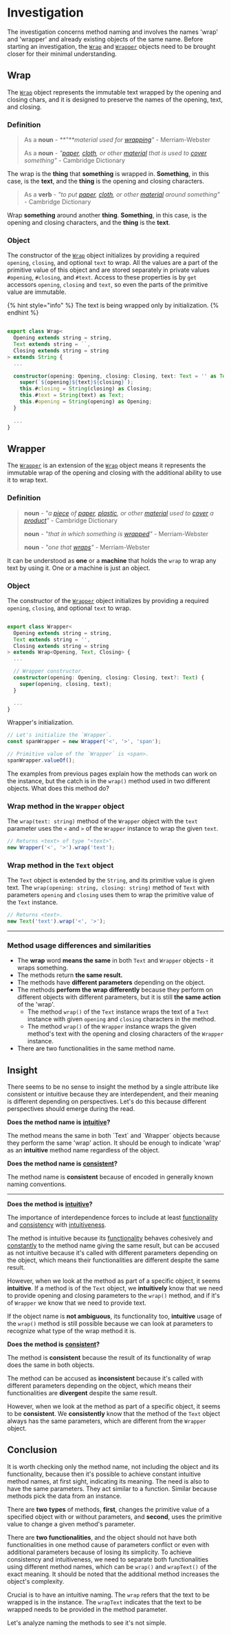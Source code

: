 # Investigation

The investigation concerns method naming and involves the names 'wrap' and 'wrapper' and already existing objects of the same name. Before starting an investigation, the [`Wrap`](https://text.angular-package.dev/wrapper/wrap) and [`Wrapper`](https://docs.angular-package.dev/v/text-v1.x/wrapper/wrapper) objects need to be brought closer for their minimal understanding.

## Wrap

The [`Wrap`](https://text.angular-package.dev/wrapper/wrap) object represents the immutable text wrapped by the opening and closing chars, and it is designed to preserve the names of the opening, text, and closing.

### **Definition**

> As a **noun** - _**"**material used for_ [_wrapping_](https://www.merriam-webster.com/dictionary/wrapping)_"_ - Merriam-Webster
>
> As a **noun** - _"_[_paper_](https://dictionary.cambridge.org/dictionary/english/paper)_,_ [_cloth_](https://dictionary.cambridge.org/dictionary/english/cloth)_, or other_ [_material_](https://dictionary.cambridge.org/dictionary/english/material) _that is used to_ [_cover_](https://dictionary.cambridge.org/dictionary/english/cover) _something"_ - Cambridge Dictionary

The wrap is the **thing** that **something** is wrapped in. **Something**, in this case, is the **text**, and the **thing** is the opening and closing characters.

> As a **verb** - _"to put_ [_paper_](https://dictionary.cambridge.org/dictionary/english/paper)_,_ [_cloth_](https://dictionary.cambridge.org/dictionary/english/cloth)_, or other_ [_material_](https://dictionary.cambridge.org/dictionary/english/material) _around something"_ - Cambridge Dictionary

Wrap **something** around another **thing**. **Something**, in this case, is the opening and closing characters, and the **thing** is the **text**.

### Object

The constructor of the [`Wrap`](https://text.angular-package.dev/wrapper/wrap) object initializes by providing a required `opening`, `closing`, and optional `text` to wrap. All the values are a part of the primitive value of this object and are stored separately in private values `#opening`, `#closing`, and `#text`. Access to these properties is by `get` accessors `opening`, `closing` and `text`, so even the parts of the primitive value are immutable.

{% hint style="info" %}
The text is being wrapped only by initialization.
{% endhint %}

```typescript

export class Wrap<
  Opening extends string = string,
  Text extends string = ``,
  Closing extends string = string
> extends String {
  ...

  constructor(opening: Opening, closing: Closing, text: Text = '' as Text) {
    super(`${opening}${text}${closing}`);
    this.#closing = String(closing) as Closing;
    this.#text = String(text) as Text;
    this.#opening = String(opening) as Opening;
  }
    
  ...
}
```

## Wrapper

The [`Wrapper`](https://text.angular-package.dev/wrapper/wrapper) is an extension of the [`Wrap`](https://text.angular-package.dev/wrapper/wrap) object means it represents the immutable wrap of the opening and closing with the additional ability to use it to wrap text.

### Definition

> **noun** - _"a_ [_piece_](https://dictionary.cambridge.org/dictionary/english/piece) _of_ [_paper_](https://dictionary.cambridge.org/dictionary/english/paper)_,_ [_plastic_](https://dictionary.cambridge.org/dictionary/english/plastic)_, or other_ [_material_](https://dictionary.cambridge.org/dictionary/english/material) _used to_ [_cover_](https://dictionary.cambridge.org/dictionary/english/cover) _a_ [_product_](https://dictionary.cambridge.org/dictionary/english/product)_"_ - Cambridge Dictionary
>
> **noun** - _"that in which something is_ [_wrapped_](https://www.merriam-webster.com/dictionary/wrapped)_"_ - Merriam-Webster
>
> **noun** - _"one that_ [_wraps_](https://www.merriam-webster.com/dictionary/wraps)_"_ - Merriam-Webster

It can be understood as **one** or a **machine** that holds the `wrap` to wrap any text by using it. One or a machine is just an object.

### Object

The constructor of the [`Wrapper`](https://docs.angular-package.dev/v/text-v1.x/wrapper/wrapper) object initializes by providing a required `opening`, `closing`, and optional `text` to wrap.

```typescript

export class Wrapper<
  Opening extends string = string,
  Text extends string = '',
  Closing extends string = string
> extends Wrap<Opening, Text, Closing> {
  ...

  // Wrapper constructor.
  constructor(opening: Opening, closing: Closing, text?: Text) {
    super(opening, closing, text);
  }

  ...
}
```

Wrapper's initialization.

```typescript
// Let's initialize the `Wrapper`.
const spanWrapper = new Wrapper('<', '>', 'span');

// Primitive value of the `Wrapper` is <span>.
spanWrapper.valueOf();
```

The examples from previous pages explain how the methods can work on the instance, but the catch is in the `wrap()` method used in two different objects. What does this method do?



### Wrap method in the `Wrapper` object

The `wrap(text: string)` method of the `Wrapper` object with the `text` parameter uses the `<` and `>` of the `Wrapper` instance to wrap the given `text`.

```typescript
// Returns <text> of type "<text>".
new Wrapper('<', '>').wrap('text'); 
```



### Wrap method in the `Text` object

The `Text` object is extended by the `String`, and its primitive value is given text. The `wrap(opening: string, closing: string)` method of `Text` with parameters `opening` and `closing` uses them to wrap the primitive value of the `Text` instance.

```typescript
// Returns <text>.
new Text('text').wrap('<', '>');
```

****

### **Method usage d**ifferences and similarit**i**es

* The **wrap** word **means the same** in both `Text` and `Wrapper` objects - it wraps something.
* The methods return **the same result.**
* The methods have **different parameters** depending on the object.
* The methods **perform the wrap differently** because they perform on different objects with different parameters, but it is still **the same action** of the 'wrap'.
  * The method `wrap()` of the `Text` instance wraps the text of a `Text` instance with given `opening` and `closing` characters in the method.
  * The method `wrap()` of the `Wrapper` instance wraps the given method's text with the opening and closing characters of the `Wrapper` instance.
* There are two functionalities in the same method name.



## Insight

There seems to be no sense to insight the method by a single attribute like consistent or intuitive because they are interdependent, and their meaning is different depending on perspectives. Let's do this because different perspectives should emerge during the read.



**Does the method name is** [**intuitive**](../../definitions/intuitive-adjective.md)**?**

The method means the same in both \`Text\` and \`Wrapper\` objects because they perform the same 'wrap' action. It should be enough to indicate 'wrap' as an **intuitive** method name regardless of the object.



**Does the method name is** [**consistent**](../../definitions/consistent-adjective.md)**?**

The method name is **consistent** because of encoded in generally known naming conventions.

****

**Does the method is** [**intuitive**](../../definitions/intuitive-adjective.md)**?**

The importance of interdependence forces to include at least [functionality](../../definitions/functionality-noun.md) and [consistency](../../definitions/consistency-noun.md) with [intuitiveness](../../definitions/intuitiveness-noun.md).

The method is intuitive because its [functionality](../../definitions/functionality-noun.md) behaves cohesively and [constantly](../../definitions/constantly-adverb.md) to the method name giving the same result, but can be accused as not intuitive because it's called with different parameters depending on the object, which means their functionalities are different despite the same result.

However, when we look at the method as part of a specific object, it seems **intuitive**. If a method is of the `Text` object, we **intuitively** know that we need to provide opening and closing parameters to the `wrap()` method, and if it's of `Wrapper` we know that we need to provide text.&#x20;

If the object name is **not ambiguous**, its functionality too, **intuitive** usage of the `wrap()` method is still possible because we can look at parameters to recognize what type of the wrap method it is.



**Does the method is** [**consistent**](../../definitions/consistent-adjective.md)**?**

The method is **consistent** because the result of its functionality of wrap does the same in both objects.

The method can be accused as **inconsistent** because it's called with different parameters depending on the object, which means their functionalities are **divergent** despite the same result.

However, when we look at the method as part of a specific object, it seems to be **consistent**. We **consistently** know that the method of the `Text` object always has the same parameters, which are different from the `Wrapper` object.

## Conclusion

It is worth checking only the method name, not including the object and its functionality, because then it's possible to achieve constant intuitive method names, at first sight, indicating its meaning. The need is also to have the same parameters. They act similar to a function. Similar because methods pick the data from an instance.

There are **two** **types** of methods, **first**, changes the primitive value of a specified object with or without parameters, and **second**, uses the primitive value to change a given method's parameter.

There are **two functionalities**, and the object should not have both functionalities in one method cause of parameters conflict or even with additional parameters because of losing its simplicity. To achieve consistency and intuitiveness, we need to separate both functionalities using different method names, which can be `wrap()` and `wrapText()` of the exact meaning. It should be noted that the additional method increases the object's complexity.

Crucial is to have an intuitive naming. The `wrap` refers that the text to be wrapped is in the instance. The `wrapText` indicates that the text to be wrapped needs to be provided in the method parameter.&#x20;

Let's analyze naming the methods to see it's not simple.
